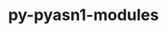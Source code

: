 ---
title: "py-pyasn1-modules"
layout: cache
categories: [package, develop-2023-11-26]
meta: {"versions": ["0.2.8"], "compilers": ["apple-clang@=15.0.0", "gcc@=11.3.0"], "oss": ["ubuntu22.04", "ventura"], "platforms": ["darwin", "linux"], "targets": ["aarch64", "x86_64_v3"], "stacks": ["ml-darwin-aarch64-mps", "ml-linux-x86_64-cpu", "ml-linux-x86_64-cuda", "ml-linux-x86_64-rocm", "root"], "num_specs": 4, "num_specs_by_stack": {"ml-darwin-aarch64-mps": 1, "root": 4, "ml-linux-x86_64-cpu": 3, "ml-linux-x86_64-cuda": 3, "ml-linux-x86_64-rocm": 3}}
spec_details: [{"hash": "v5n3txqrzkcepjwn2j5v7arc7525x376", "compiler": "apple-clang@=15.0.0", "versions": ["0.2.8"], "os": "ventura", "platform": "darwin", "target": "aarch64", "variants": ["build_system=python_pip"], "stacks": ["ml-darwin-aarch64-mps", "root"], "size": "-", "tarball": "https://binaries.spack.io/releases/develop-2023-11-26/build_cache/darwin-ventura-aarch64/apple-clang-15.0.0/py-pyasn1-modules-0.2.8/darwin-ventura-aarch64-apple-clang-15.0.0-py-pyasn1-modules-0.2.8-v5n3txqrzkcepjwn2j5v7arc7525x376.spack"}, {"hash": "bcgzguqiy7nhh2724whnbdyoqywzcebj", "compiler": "gcc@=11.3.0", "versions": ["0.2.8"], "os": "ubuntu22.04", "platform": "linux", "target": "x86_64_v3", "variants": ["build_system=python_pip"], "stacks": ["ml-linux-x86_64-cpu", "ml-linux-x86_64-cuda", "ml-linux-x86_64-rocm", "root"], "size": "-", "tarball": "https://binaries.spack.io/releases/develop-2023-11-26/build_cache/linux-ubuntu22.04-x86_64_v3/gcc-11.3.0/py-pyasn1-modules-0.2.8/linux-ubuntu22.04-x86_64_v3-gcc-11.3.0-py-pyasn1-modules-0.2.8-bcgzguqiy7nhh2724whnbdyoqywzcebj.spack"}, {"hash": "xo4nx7zheut6ltwzyg3xwlhdkfx2sdvs", "compiler": "gcc@=11.3.0", "versions": ["0.2.8"], "os": "ubuntu22.04", "platform": "linux", "target": "x86_64_v3", "variants": ["build_system=python_pip"], "stacks": ["ml-linux-x86_64-cpu", "ml-linux-x86_64-cuda", "ml-linux-x86_64-rocm", "root"], "size": "-", "tarball": "https://binaries.spack.io/releases/develop-2023-11-26/build_cache/linux-ubuntu22.04-x86_64_v3/gcc-11.3.0/py-pyasn1-modules-0.2.8/linux-ubuntu22.04-x86_64_v3-gcc-11.3.0-py-pyasn1-modules-0.2.8-xo4nx7zheut6ltwzyg3xwlhdkfx2sdvs.spack"}, {"hash": "4lyd6jbeirspwqt6klqe3fwudrclexey", "compiler": "gcc@=11.3.0", "versions": ["0.2.8"], "os": "ubuntu22.04", "platform": "linux", "target": "x86_64_v3", "variants": ["build_system=python_pip"], "stacks": ["ml-linux-x86_64-cpu", "ml-linux-x86_64-cuda", "ml-linux-x86_64-rocm", "root"], "size": "-", "tarball": "https://binaries.spack.io/releases/develop-2023-11-26/build_cache/linux-ubuntu22.04-x86_64_v3/gcc-11.3.0/py-pyasn1-modules-0.2.8/linux-ubuntu22.04-x86_64_v3-gcc-11.3.0-py-pyasn1-modules-0.2.8-4lyd6jbeirspwqt6klqe3fwudrclexey.spack"}]
---